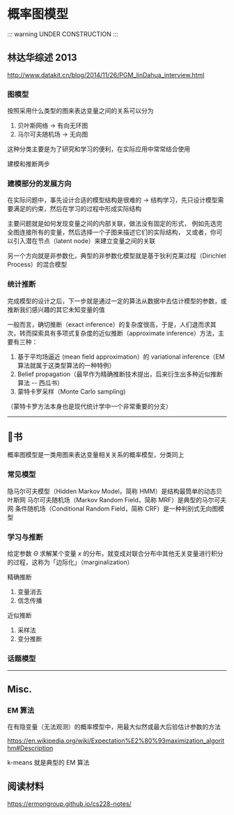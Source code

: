 # 概率图模型

::: warning
UNDER CONSTRUCTION
:::

## 林达华综述 2013

<http://www.datakit.cn/blog/2014/11/26/PGM_linDahua_interview.html>

### 图模型

按照采用什么类型的图来表达变量之间的关系可以分为

1. 贝叶斯网络     → 有向无环图
2. 马尔可夫随机场 → 无向图

这种分类主要是为了研究和学习的便利，在实际应用中常常结合使用

建模和推断两步

### 建模部分的发展方向

在实际问题中，事先设计合适的模型结构是很难的
→ 结构学习，先只设计模型需要满足的约束，然后在学习的过程中形成实际结构

主要问题就是如何发现变量之间的内部关联，做法没有固定的形式，
例如先选完全图连接所有的变量，然后选择一个子图来描述它们的实际结构，
又或者，你可以引入潜在节点（latent node）来建立变量之间的关联

另一个方向就是非参数化，典型的非参数化模型就是基于狄利克莱过程（Dirichlet Process）的混合模型

### 统计推断

完成模型的设计之后，下一步就是通过一定的算法从数据中去估计模型的参数，或推断我们感兴趣的其它未知变量的值

一般而言，确切推断（exact inference）的复杂度很高，于是，人们退而求其次，转而探索具有多项式复杂度的近似推断（approximate inference）方法，主要有三种：

1. 基于平均场逼近 (mean field approximation）的 variational inference（EM 算法就属于这类型算法的一种特例）
2. Belief propagation（最早作为精确推断技术提出，后来衍生出多种近似推断算法 -- 西瓜书）
3. 蒙特卡罗采样（Monte Carlo sampling)

（蒙特卡罗方法本身也是现代统计学中一个非常重要的分支）

---

## 🍉书

概率图模型是一类用图来表达变量相关关系的概率模型，分类同上

### 常见模型

隐马尔可夫模型（Hidden Markov Model，简称 HMM）是结构最筒单的动态贝叶斯网
马尔可夫随机场（Markov Random Field，简称 MRF）是典型的马尔可夫网
条件随机场（Conditional Random Field，简称 CRF）是一种判别式无向图模型

### 学习与推断

给定参数 $\Theta$ 求解某个变量 $x$ 的分布，就变成对联合分布中其他无关变量进行积分的过程，这称为「边际化」（marginalization）

精确推断
1. 变量消去
2. 信念传播

近似推断
1. 采样法
2. 变分推断

### 话题模型

---

## Misc.

### EM 算法

在有隐变量（无法观测）的概率模型中，用最大似然或最大后验估计参数的方法

<https://en.wikipedia.org/wiki/Expectation%E2%80%93maximization_algorithm#Description>

k-means 就是典型的 EM 算法

## 阅读材料

https://ermongroup.github.io/cs228-notes/
